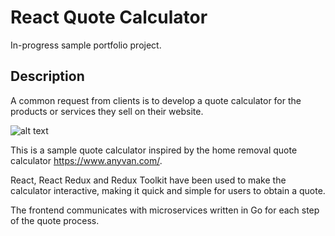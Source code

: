 # React Quote Calculator
In-progress sample portfolio project.

## Description

A common request from clients is to develop a quote calculator for the products or services they sell on their website.

![alt text](https://raw.githubusercontent.com/robertpbellamy/react-quote-calculator/main/200w.gif)

This is a sample quote calculator inspired by the home removal quote calculator https://www.anyvan.com/.

React, React Redux and Redux Toolkit have been used to make the calculator interactive, making it quick and simple for users to obtain a quote.

The frontend communicates with microservices written in Go for each step of the quote process.

